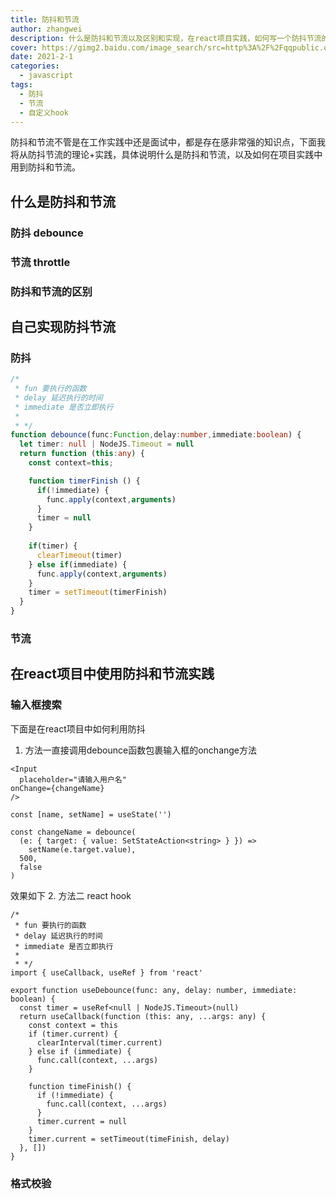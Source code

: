 ```yaml
---
title: 防抖和节流
author: zhangwei
description: 什么是防抖和节流以及区别和实现，在react项目实践，如何写一个防抖节流的hook
cover: https://gimg2.baidu.com/image_search/src=http%3A%2F%2Fqqpublic.qpic.cn%2Fqq_public%2F0%2F0-3103668252-AA9D34452424D52531C7C43B51D247B5%2F0%3Ffmt%3Djpg%26size%3D40%26h%3D383%26w%3D900%26ppv%3D1.jpg&refer=http%3A%2F%2Fqqpublic.qpic.cn&app=2002&size=f9999,10000&q=a80&n=0&g=0n&fmt=auto?sec=1650981361&t=496516f5822fdf85474abc234118202d
date: 2021-2-1
categories: 
  - javascript
tags: 
  - 防抖
  - 节流
  - 自定义hook
---
```

防抖和节流不管是在工作实践中还是面试中，都是存在感非常强的知识点，下面我将从防抖节流的理论+实践，具体说明什么是防抖和节流，以及如何在项目实践中用到防抖和节流。
<!-- more -->
## 什么是防抖和节流

### 防抖 debounce




### 节流 throttle




### 防抖和节流的区别



## 自己实现防抖节流 

### 防抖

```typescript
/*
 * fun 要执行的函数
 * delay 延迟执行的时间
 * immediate 是否立即执行
 *
 * */
function debounce(func:Function,delay:number,immediate:boolean) {
  let timer: null | NodeJS.Timeout = null
  return function (this:any) {
    const context=this;

    function timerFinish () {
      if(!immediate) {
        func.apply(context,arguments)
      }
      timer = null
    }
    
    if(timer) {
      clearTimeout(timer)
    } else if(immediate) {
      func.apply(context,arguments)
    }
    timer = setTimeout(timerFinish)
  }
}

```

### 节流

## 在react项目中使用防抖和节流实践

### 输入框搜索
下面是在react项目中如何利用防抖
1. 方法一直接调用debounce函数包裹输入框的onchange方法
```tsx
<Input
  placeholder="请输入用户名"
onChange={changeName}
/>

const [name, setName] = useState('')

const changeName = debounce(
  (e: { target: { value: SetStateAction<string> } }) =>
    setName(e.target.value),
  500,
  false
)
```
效果如下
2. 方法二 react hook
```tsx
/*
 * fun 要执行的函数
 * delay 延迟执行的时间
 * immediate 是否立即执行
 *
 * */
import { useCallback, useRef } from 'react'

export function useDebounce(func: any, delay: number, immediate: boolean) {
  const timer = useRef<null | NodeJS.Timeout>(null)
  return useCallback(function (this: any, ...args: any) {
    const context = this
    if (timer.current) {
      clearInterval(timer.current)
    } else if (immediate) {
      func.call(context, ...args)
    }

    function timeFinish() {
      if (!immediate) {
        func.call(context, ...args)
      }
      timer.current = null
    }
    timer.current = setTimeout(timeFinish, delay)
  }, [])
}

```

### 格式校验
